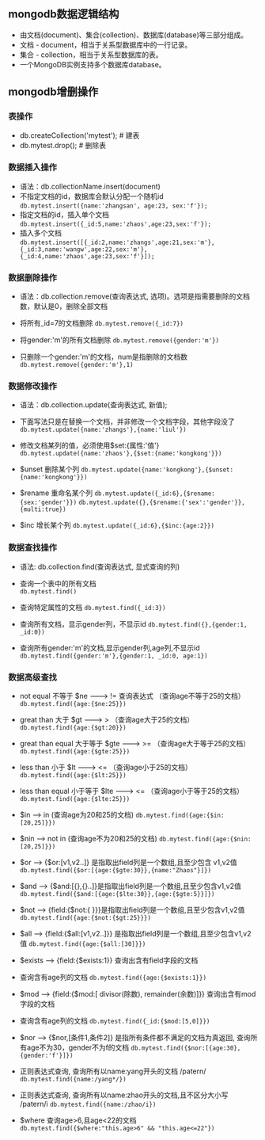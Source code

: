 ## mongodb数据逻辑结构
- 由文档(document)、集合(collection)、数据库(database)等三部分组成。
- 文档 - document，相当于关系型数据库中的一行记录。
- 集合 - collection，相当于关系型数据库的表。
- 一个MongoDB实例支持多个数据库database。

## mongodb增删操作

### 表操作
- db.createCollection('mytest'); # 建表
- db.mytest.drop();  # 删除表

### 数据插入操作
- 语法：db.collectionName.insert(document)
- 不指定文档的id，数据库会默认分配一个随机id
`db.mytest.insert({name:'zhangsan', age:23, sex:'f'});`
- 指定文档的id，插入单个文档
`db.mytest.insert({_id:5,name:'zhaos',age:23,sex:'f'});`
- 插入多个文档
`db.mytest.insert([{_id:2,name:'zhangs',age:21,sex:'m'},{_id:3,name:'wangw',age:22,sex:'m'},{_id:4,name:'zhaos',age:23,sex:'f'}]);`


### 数据删除操作
- 语法：db.collection.remove(查询表达式, 选项)。选项是指需要删除的文档数，默认是0，删除全部文档
- 将所有_id=7的文档删除
`db.mytest.remove({_id:7})`

- 将gender:'m'的所有文档删除
`db.mytest.remove({gender:'m'})`

- 只删除一个gender:'m'的文档，num是指删除的文档数
`db.mytest.remove({gender:'m'},1)`


### 数据修改操作
- 语法：db.collection.update(查询表达式, 新值);

- 下面写法只是在替换一个文档，并非修改一个文档字段，其他字段没了
`db.mytest.update({name:'zhangs'},{name:'liul'})`

- 修改文档某列的值，必须使用$set:{属性:'值'}
`db.mytest.update({name:'zhaos'},{$set:{name:'kongkong'}})`

- $unset 删除某个列
`db.mytest.update({name:'kongkong'},{$unset:{name:'kongkong'}})`

- $rename 重命名某个列
`db.mytest.update({_id:6},{$rename:{sex:'gender'}})`
`db.mytest.update({},{$rename:{'sex':'gender'}},{multi:true})`

- $inc 增长某个列
`db.mytest.update({_id:6},{$inc:{age:2}})`

### 数据查找操作
- 语法: db.collection.find(查询表达式, 显式查询的列)
- 查询一个表中的所有文档    
`db.mytest.find()`

- 查询特定属性的文档
`db.mytest.find({_id:3})`

- 查询所有文档，显示gender列，不显示id
`db.mytest.find({},{gender:1, _id:0})`

- 查询所有gender:'m'的文档,显示gender列,age列,不显示id
`db.mytest.find({gender:'m'},{gender:1, _id:0, age:1})`

### 数据高级查找
- not equal 不等于 $ne ---> != 查询表达式 （查询age不等于25的文档）
`db.mytest.find({age:{$ne:25}})`

- great than 大于  $gt ---> >  （查询age大于25的文档）
`db.mytest.find({age:{$gt:20}})`

- great than equal 大于等于 $gte ---> >=  （查询age大于等于25的文档）
`db.mytest.find({age:{$gte:25}})`

- less than 小于  $lt ---> <=  （查询age小于25的文档）
`db.mytest.find({age:{$lt:25}})`

- less than equal 小于等于 $lte ---> <=  （查询age小于等于25的文档）
`db.mytest.find({age:{$lte:25}})`


- $in --> in  (查询age为20和25的文档)
`db.mytest.find({age:{$in:[20,25]}})`

- $nin --> not in  (查询age不为20和25的文档)
`db.mytest.find({age:{$nin:[20,25]}})`


- $or  -->  {$or:[v1,v2..]}  是指取出field列是一个数组,且至少包含 v1,v2值
`db.mytest.find({$or:[{age:{$gte:30}},{name:"Zhaos"}]})`


- $and  --> {$and:[{<operator-expression>},{<operator-expression>}..]}是指取出field列是一个数组,且至少包含v1,v2值
`db.mytest.find({$and:[{age:{$lte:30}},{age:{$gte:5}}]})`


- $not  --> {field:{$not:{ <operator-expression> }}}是指取出field列是一个数组,且至少包含v1,v2值
`db.mytest.find({age:{$not:{$gt:25}}})`

- $all  --> {field:{$all:[v1,v2..]}} 是指取出field列是一个数组,且至少包含v1,v2值
`db.mytest.find({age:{$all:[30]}})`

- $exists  --> {field:{$exists:1}}  查询出含有field字段的文档

- 查询含有age列的文档
`db.mytest.find({age:{$exists:1}})`

- $mod  --> {field:{$mod:[ divisor(除数), remainder(余数)]}}  查询出含有mod字段的文档

- 查询含有age列的文档
`db.mytest.find({_id:{$mod:[5,0]}})`


- $nor  --> {$nor,[条件1,条件2]}  是指所有条件都不满足的文档为真返回, 查询所有age不为30，gender不为f的文档
`db.mytest.find({$nor:[{age:30},{gender:'f'}]})`


- 正则表达式查询, 查询所有以name:yang开头的文档 /patern/
`db.mytest.find({name:/yang*/})`
- 正则表达式查询, 查询所有以name:zhao开头的文档,且不区分大小写 /patern/i
`db.mytest.find({name:/zhao/i})`

- $where  查询age>6,且age<22的文档
`db.mytest.find({$where:"this.age>6" && "this.age<=22"})`